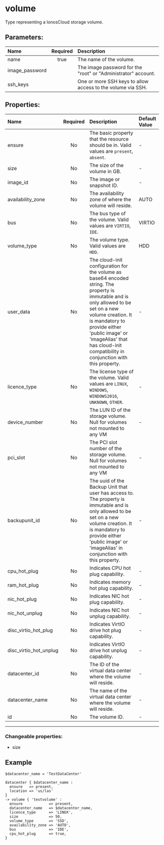 # volume

Type representing a IonosCloud storage volume.

## Parameters:

| Name | Required | Description |
| :--- | :-: | :--- |
| name | true | The name of the volume.   |
| image_password |  | The image password for the "root" or "Administrator" account.   |
| ssh_keys |  | One or more SSH keys to allow access to the volume via SSH.   |

## Properties:

| Name | Required | Description | Default Value |
| :--- | :-: | :--- | :--- |
| ensure | No | The basic property that the resource should be in.  Valid values are `present`, `absent`.  | - |
| size | No | The size of the volume in GB.   | - |
| image_id | No | The image or snapshot ID.   | - |
| availability_zone | No | The availability zone of where the volume will reside.   | AUTO |
| bus | No | The bus type of the volume.  Valid values are `VIRTIO`, `IDE`.  | VIRTIO |
| volume_type | No | The volume type.  Valid values are `HDD`.  | HDD |
| user_data | No | The cloud-init configuration for the volume as base64 encoded string. The property is immutable and is only allowed to be set on a new volume creation. It is mandatory to provide either 'public image' or 'imageAlias' that has cloud-init compatibility in conjunction with this property.   | - |
| licence_type | No | The license type of the volume.  Valid values are `LINUX`, `WINDOWS`, `WINDOWS2016`, `UNKNOWN`, `OTHER`.  | - |
| device_number | No | The LUN ID of the storage volume. Null for volumes not mounted to any VM   | - |
| pci_slot | No | The PCI slot number of the storage volume. Null for volumes not mounted to any VM   | - |
| backupunit_id | No | The uuid of the Backup Unit that user has access to. The property is immutable and is only allowed to be set on a new volume creation. It is mandatory to provide either 'public image' or 'imageAlias' in conjunction with this property.   | - |
| cpu_hot_plug | No | Indicates CPU hot plug capability.   | - |
| ram_hot_plug | No | Indicates memory hot plug capability.   | - |
| nic_hot_plug | No | Indicates NIC hot plug capability.   | - |
| nic_hot_unplug | No | Indicates NIC hot unplug capability.   | - |
| disc_virtio_hot_plug | No | Indicates VirtIO drive hot plug capability.   | - |
| disc_virtio_hot_unplug | No | Indicates VirtIO drive hot unplug capability.   | - |
| datacenter_id | No | The ID of the virtual data center where the volume will reside.   | - |
| datacenter_name | No | The name of the virtual data center where the volume will reside.   | - |
| id | No | The volume ID.   | - |
***


### Changeable properties:

* size


## Example

```text
$datacenter_name = 'TestDataCenter'

datacenter { $datacenter_name :
  ensure   => present,
  location => 'us/las'
}
-> volume { 'testvolume' :
  ensure            => present,
  datacenter_name   => $datacenter_name,
  licence_type      => 'LINUX',
  size              => 50,
  volume_type       => 'SSD',
  availability_zone => 'AUTO',
  bus               => 'IDE',
  cpu_hot_plug      => true,
}

```
